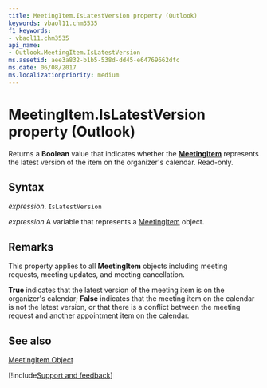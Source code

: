 ```yaml
---
title: MeetingItem.IsLatestVersion property (Outlook)
keywords: vbaol11.chm3535
f1_keywords:
- vbaol11.chm3535
api_name:
- Outlook.MeetingItem.IsLatestVersion
ms.assetid: aee3a832-b1b5-538d-dd45-e64769662dfc
ms.date: 06/08/2017
ms.localizationpriority: medium
---
```



# MeetingItem.IsLatestVersion property (Outlook)

Returns a **Boolean** value that indicates whether the **[MeetingItem](Outlook.MeetingItem.md)** represents the latest version of the item on the organizer's calendar. Read-only.


## Syntax

_expression_. `IsLatestVersion`

_expression_ A variable that represents a [MeetingItem](Outlook.MeetingItem.md) object.


## Remarks

This property applies to all **MeetingItem** objects including meeting requests, meeting updates, and meeting cancellation.

 **True** indicates that the latest version of the meeting item is on the organizer's calendar; **False** indicates that the meeting item on the calendar is not the latest version, or that there is a conflict between the meeting request and another appointment item on the calendar.


## See also


[MeetingItem Object](Outlook.MeetingItem.md)

[!include[Support and feedback](~/includes/feedback-boilerplate.md)]
